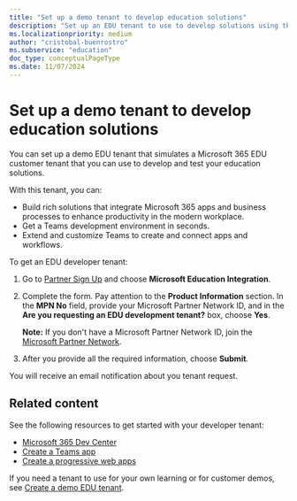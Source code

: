 ```yaml
---
title: "Set up a demo tenant to develop education solutions"
description: "Set up an EDU tenant to use to develop solutions using the Microsoft Graph education API."
ms.localizationpriority: medium
author: "cristobal-buenrostro"
ms.subservice: "education"
doc_type: conceptualPageType
ms.date: 11/07/2024
---
```


# Set up a demo tenant to develop education solutions

You can set up a demo EDU tenant that simulates a Microsoft 365 EDU customer tenant that you can use to develop and test your education solutions.

With this tenant, you can:

- Build rich solutions that integrate Microsoft 365 apps and business processes to enhance productivity in the modern workplace.
- Get a Teams development environment in seconds.
- Extend and customize Teams to create and connect apps and workflows.

To get an EDU developer tenant: 

1. Go to [Partner Sign Up](https://aka.ms/edupartnersignup) and choose **Microsoft Education Integration**.

1. Complete the form. Pay attention to the **Product Information** section. In the **MPN No** field, provide your Microsoft Partner Network ID, and in the **Are you requesting an EDU development tenant?** box, choose **Yes**.

    **Note:** If you don't have a Microsoft Partner Network ID, join the [Microsoft Partner Network](/graph/msgraph-onboarding-mpn).

1. After you provide all the required information, choose **Submit**.

You will receive an email notification about you tenant request.

## Related content

See the following resources to get started with your developer tenant:

- [Microsoft 365 Dev Center](https://developer.microsoft.com/en-us/microsoft-365/?utm_source=developermscom)
- [Create a Teams app](https://github.com/microsoft/edu-devcamp/tree/master/HOL/HOL2#ex4)
- [Create a progressive web apps](https://github.com/microsoft/edu-devcamp/tree/master/HOL/HOL3#overview)

If you need a tenant to use for your own learning or for customer demos, see [Create a demo EDU tenant](/graph/msgraph-onboarding-edutenant).
